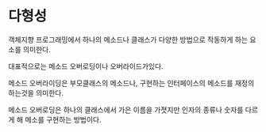 # 다형성

객체지향 프로그래밍에서 하나의 메소드나 클래스가 다양한 방법으로 작동하게 하는 요소를 의미한다.

대표적으로는 메소드 오버로딩이나 오버라이드가있다.

메소드 오버라이딩은 부모클래스의 메소드나, 구현하는 인터페이스의 메소드를 재정의하는것을 의미한다.

메소드 오버로딩은 하나의 클래스에서 가은 이름을 가졋지만 인자의 종류나 숫자를 다르게 해 메소를 구현하는 방법이다.
